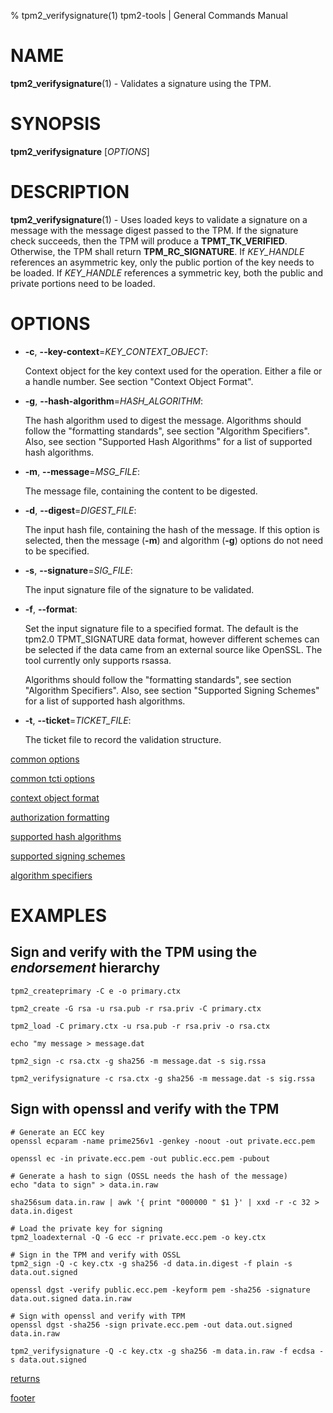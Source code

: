% tpm2_verifysignature(1) tpm2-tools | General Commands Manual

# NAME

**tpm2_verifysignature**(1) - Validates a signature using the TPM.

# SYNOPSIS

**tpm2_verifysignature** [*OPTIONS*]

# DESCRIPTION

**tpm2_verifysignature**(1) - Uses loaded keys to validate a signature on a message
with the message digest passed to the TPM. If the signature check succeeds,
then the TPM will produce a **TPMT_TK_VERIFIED**. Otherwise, the TPM shall return
**TPM_RC_SIGNATURE**. If _KEY\_HANDLE_ references an asymmetric key, only the
public portion of the key needs to be loaded. If _KEY\_HANDLE_ references a
symmetric key, both the public and private portions need to be loaded.

# OPTIONS

  * **-c**, **\--key-context**=_KEY\_CONTEXT\_OBJECT_:

    Context object for the key context used for the operation. Either a file
    or a handle number. See section "Context Object Format".

  * **-g**, **\--hash-algorithm**=_HASH\_ALGORITHM_:

    The hash algorithm used to digest the message.
    Algorithms should follow the "formatting standards", see section
    "Algorithm Specifiers".
    Also, see section "Supported Hash Algorithms" for a list of supported hash
    algorithms.

  * **-m**, **\--message**=_MSG\_FILE_:

    The message file, containing the content to be  digested.

  * **-d**, **\--digest**=_DIGEST\_FILE_:

    The input hash file, containing the hash of the message. If this option is
    selected, then the message (**-m**) and algorithm (**-g**) options do not need
    to be specified.

  * **-s**, **\--signature**=_SIG\_FILE_:

    The input signature file of the signature to be validated.

  * **-f**, **\--format**:

    Set the input signature file to a specified format. The default is the tpm2.0 TPMT_SIGNATURE
    data format, however different schemes can be selected if the data came from an external
    source like OpenSSL. The tool currently only supports rsassa.

    Algorithms should follow the "formatting standards", see section
    "Algorithm Specifiers".
    Also, see section "Supported Signing Schemes" for a list of supported hash
    algorithms.

  * **-t**, **\--ticket**=_TICKET\_FILE_:

    The ticket file to record the validation structure.

[common options](common/options.md)

[common tcti options](common/tcti.md)

[context object format](common/ctxobj.md)

[authorization formatting](common/authorizations.md)

[supported hash algorithms](common/hash.md)

[supported signing schemes](common/signschemes.md)

[algorithm specifiers](common/alg.md)

# EXAMPLES

## Sign and verify with the TPM using the *endorsement* hierarchy
```
tpm2_createprimary -C e -o primary.ctx

tpm2_create -G rsa -u rsa.pub -r rsa.priv -C primary.ctx

tpm2_load -C primary.ctx -u rsa.pub -r rsa.priv -o rsa.ctx

echo "my message > message.dat

tpm2_sign -c rsa.ctx -g sha256 -m message.dat -s sig.rssa

tpm2_verifysignature -c rsa.ctx -g sha256 -m message.dat -s sig.rssa
```

## Sign with openssl and verify with the TPM
```
# Generate an ECC key
openssl ecparam -name prime256v1 -genkey -noout -out private.ecc.pem

openssl ec -in private.ecc.pem -out public.ecc.pem -pubout

# Generate a hash to sign (OSSL needs the hash of the message)
echo "data to sign" > data.in.raw

sha256sum data.in.raw | awk '{ print "000000 " $1 }' | xxd -r -c 32 > data.in.digest

# Load the private key for signing
tpm2_loadexternal -Q -G ecc -r private.ecc.pem -o key.ctx

# Sign in the TPM and verify with OSSL
tpm2_sign -Q -c key.ctx -g sha256 -d data.in.digest -f plain -s data.out.signed

openssl dgst -verify public.ecc.pem -keyform pem -sha256 -signature data.out.signed data.in.raw

# Sign with openssl and verify with TPM
openssl dgst -sha256 -sign private.ecc.pem -out data.out.signed data.in.raw

tpm2_verifysignature -Q -c key.ctx -g sha256 -m data.in.raw -f ecdsa -s data.out.signed
```

[returns](common/returns.md)

[footer](common/footer.md)
